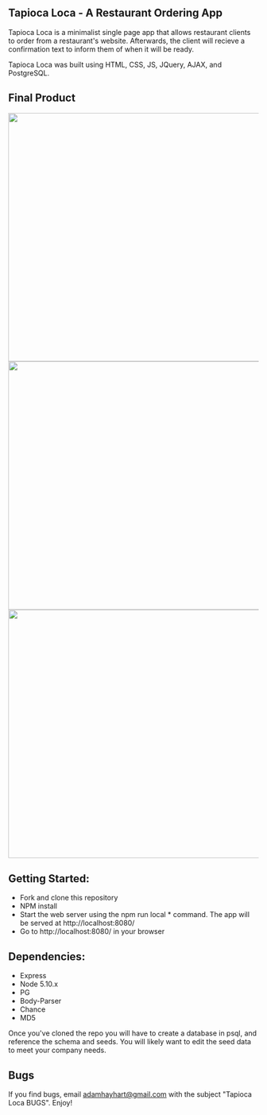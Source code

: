 ## Tapioca Loca - A Restaurant Ordering App

Tapioca Loca is a minimalist single page app that allows restaurant clients to order from a restaurant's website. Afterwards, the client will recieve a confirmation text to inform them of when it will be ready.

Tapioca Loca was built using HTML, CSS, JS, JQuery, AJAX, and PostgreSQL.

## Final Product

<img src="https://github.com/elliottthomlison/Tapioca-Loca/blob/master/public/docs/home_loca.png?raw=true" width=970px height=500px />
<img src="https://github.com/elliottthomlison/Tapioca-Loca/blob/master/public/docs/modal_loca.png?raw=true" width=970px height=500px />
<img src="https://github.com/elliottthomlison/Tapioca-Loca/blob/master/public/docs/text_loca.png?raw=true" width=970px height=500px />

## Getting Started:
* Fork and clone this repository
* NPM install
* Start the web server using the npm run local * command. The app will be served at http://localhost:8080/
* Go to http://localhost:8080/ in your browser

## Dependencies:
* Express
* Node 5.10.x
* PG
* Body-Parser
* Chance
* MD5

Once you've cloned the repo you will have to create a database in psql, and reference the schema and seeds. You will likely want to edit the seed data to meet your company needs.

## Bugs
If you find bugs, email adamhayhart@gmail.com with the subject "Tapioca Loca BUGS". Enjoy!
